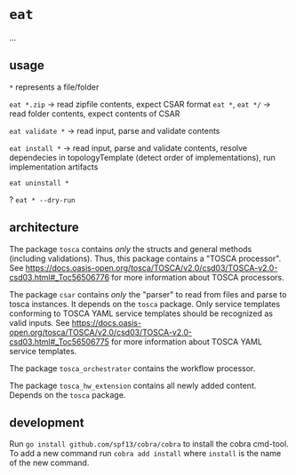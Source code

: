 # `eat`

...

## usage
`*` represents a file/folder

`eat *.zip` -> read zipfile contents, expect CSAR format
`eat *`, `eat */` -> read folder contents, expect contents of CSAR

`eat validate *` -> read input, parse and validate contents

`eat install *` -> read input, parse and validate contents, resolve dependecies in topologyTemplate (detect order of implementations), run implementation artifacts

`eat uninstall *`

? `eat * --dry-run`

## architecture
The package `tosca` contains *only* the structs and general methods (including validations). Thus, this package contains a "TOSCA processor". See https://docs.oasis-open.org/tosca/TOSCA/v2.0/csd03/TOSCA-v2.0-csd03.html#_Toc56506776 for more information about TOSCA processors.

The package `csar` contains *only* the "parser" to read from files and parse to tosca instances. It depends on the `tosca` package. Only service templates conforming to TOSCA YAML service templates should be recognized as valid inputs. See https://docs.oasis-open.org/tosca/TOSCA/v2.0/csd03/TOSCA-v2.0-csd03.html#_Toc56506775 for more information about TOSCA YAML service templates.

The package `tosca_orchestrator` contains the workflow processor.

The package `tosca_hw_extension` contains all newly added content. Depends on the `tosca` package.


## development
Run `go install github.com/spf13/cobra/cobra` to install the cobra cmd-tool.
To add a new command run `cobra add install` where `install` is the name of the new command.
